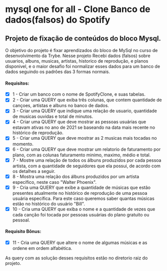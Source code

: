 # mysql one for all - Clone Banco de dados(falsos) do Spotify
## Projeto de fixação de conteúdos do bloco Mysql.

O objetivo do projeto é fixar aprendizados do bloco de MySql no curso de desenvolvimento da Trybe.
Nesse projeto Recebi dados (falsos) sobre usuarios, albuns, musicas, artistas, historico de reprodução, e planos disponivel, e o maior desafio foi normalizar esses dados para um banco de dados seguindo os padrôes das 3 formas normais.

#### Requisitos:
- [x] 1 - Criar um banco com o nome de SpotifyClone, e suas tabelas.
- [x] 2 - Criar uma QUERY que exiba três colunas, que contem quantidade de cançoes, artistas e albuns no banco de dados.
- [x] 3 - Criar uma QUERY que indique uma relação de usuario, quantidade de musicas ouvidas e total de minutos.
- [x] 4 - Criar uma QUERY que deve mostrar as pessoas usuárias que estavam ativas no ano de 2021 se baseando na data mais recente no histórico de reprodução.
- [x] 5 -  Criar uma QUERY que deve mostrar as 2 musicas mais tocadas no momento.
- [x] 6 - Criar uma QUERY que deve mostrar um relatorio de faturamento por plano, com as colunas faturamento minimo, maximo, médio e total.
- [x] 7 - Mostre uma relação de todos os álbuns produzidos por cada pessoa artista, com a quantidade de seguidores que ela possui, de acordo com os detalhes a seguir. 
- [x] 8 - Mostra uma relação dos álbuns produzidos por um artista específico, neste caso "Walter Phoenix".
- [x] 9 - Cria uma QUERY que exibe a quantidade de músicas que estão presentes atualmente no histórico de reprodução de uma pessoa usuária específica. Para este caso queremos saber quantas músicas estão no histórico do usuário "Bill".
- [x] 10 - Cria uma QUERY que exiba o nome e a quantidade de vezes que cada canção foi tocada por pessoas usuárias do plano gratuito ou pessoal.

#### Requisito Bônus:
- [x] 11 - Cria uma QUERY que altere o nome de algumas músicas e as ordene em ordem alfabética.

As query com as solução desses requisitos estão no diretorio raiz do projeto.
